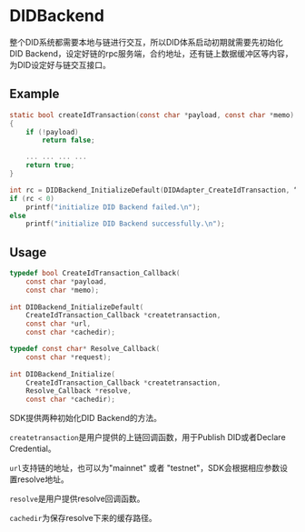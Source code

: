 # DIDBackend

整个DID系统都需要本地与链进行交互，所以DID体系启动初期就需要先初始化DID Backend，设定好链的rpc服务端，合约地址，还有链上数据缓冲区等内容，为DID设定好与链交互接口。

## Example

```c
static bool createIdTransaction(const char *payload, const char *memo)
{
    if (!payload)
        return false;

    ... ... ... ...
    return true;
}

int rc = DIDBackend_InitializeDefault(DIDAdapter_CreateIdTransaction, “mainnet”, cachedir);
if (rc < 0)
	printf("initialize DID Backend failed.\n");
else
	printf("initialize DID Backend successfully.\n");
```

## Usage

```c
typedef bool CreateIdTransaction_Callback(
	const char *payload,
	const char *memo);
	
int DIDBackend_InitializeDefault(
	CreateIdTransaction_Callback *createtransaction,
    const char *url,
    const char *cachedir);
```

```c
typedef const char* Resolve_Callback(
	const char *request);
	
int DIDBackend_Initialize(
	CreateIdTransaction_Callback *createtransaction,
    Resolve_Callback *resolve,
    const char *cachedir);
```

SDK提供两种初始化DID Backend的方法。

`createtransaction`是用户提供的上链回调函数，用于Publish  DID或者Declare Credential。

`url`支持链的地址，也可以为"mainnet" 或者 "testnet"，SDK会根据相应参数设置resolve地址。

`resolve`是用户提供resolve回调函数。

`cachedir`为保存resolve下来的缓存路径。
